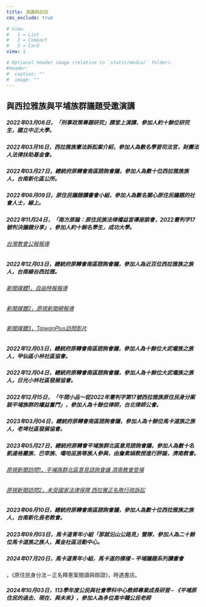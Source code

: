 ```yaml
---
title: 演講與訪談
cms_exclude: true

# View.
#   1 = List
#   2 = Compact
#   3 = Card
view: 1

# Optional header image (relative to `static/media/` folder).
#header:
#  caption: ""
#  image: ""
--- 
```


## 與西拉雅族與平埔族群議題受邀演講

##### 2022年03月08日，「刑事政策專題研究」課堂上演講，參加人約十餘位研究生，國立中正大學。

##### 2022年03月16日，西拉雅族憲法訴訟案介紹，參加人為數名學習司法官，財團法人法律扶助基金會。

##### 2022年03月27日，總統府原轉會南區諮詢會議，參加人為數十位西拉雅族族人，台南新化區公所。

##### 2022年06月09日，原住民議題讀書會小組，參加人為數名關心原住民議題的社會人士，線上。

##### 2022年11月24日，「南方原論：原住民族法律權益宣導座談會，2022憲判字17號判決議題分享」，參加人約十餘名學生，成功大學。

###### [台灣教會公報報導](https://tcnn.org.tw/archives/130930?fbclid=IwAR237TxtHTO2N8qv1BDjJ7SHaNDCPXX-SFYCz-DAlnZJTLXF6-oroFZBuEo)

##### 2022年12月03日，總統府原轉會南區諮詢會議，參加人為近百位西拉雅族之族人，台南綠谷西拉雅。

###### [新聞媒體1，自由時報報導](https://news.ltn.com.tw/news/life/breakingnews/4143715?utm_medium=R&utm_campaign=SHARE&utm_source=FACEBOOK&fbclid=IwAR2nxTnf8glx4wpqxMdu-ap0y_ePSphSY-rT-tJ7ha_a_osKyJ8dA-yDsbA)
###### [新聞媒體2，原視新聞網報導](https://news.ipcf.org.tw/60430?fbclid=IwAR2_OELx_ubUpkgLA1YzOShCaj3uNSWDFJJIJZ8uMuS-qX9KE9EVYn8p_kc)
###### [新聞媒體3，TaiwanPlus訪問影片](https://www.youtube.com/watch?v=W957C2Ksd28&ab_channel=TaiwanPlusNews)

##### 2022年12月03日，總統府原轉會南區諮詢會議，參加人為十餘位大武壠族之族人，甲仙區小林社區協會。

##### 2022年12月04日，總統府原轉會南區諮詢會議，參加人為十餘位大武壠族之族人，日光小林社區發展協會。

##### 2022年12月15日，「午間小品～從2022年憲判字第17號西拉雅族原住民身分案談平埔族群的權益奮鬥」，參加人為十餘位律師，台北律師公會。

##### 2023年03月04日，總統府原轉會南區諮詢會議，參加人為十餘位馬卡道族之族人，老埤社區發展協會。

##### 2023年05月27日，總統府原轉會平埔族群北區意見諮詢會議，參加人為數十名凱達格蘭族、巴宰族、噶哈巫族等族人參與，由詹素娟教授進行評論，濟南教會。

###### [原視新聞訪問1，平埔族群北區意見諮詢會議 濟南教會登場](https://www.youtube.com/watch?v=8WhGxMliZw4)
###### [原視新聞訪問2，未受國家法律保障 西拉雅正名敗行政訴訟](https://www.youtube.com/watch?v=WbcHsorInwI)

##### 2023年06月10日，總統府原轉會南區諮詢會議，參加人為數十位西拉雅族之族人，台南新化長老教會。

##### 2023年09月03日，馬卡道青年小組「那就沿山公路見」營隊，參加人為二十餘位馬卡道族之族人，萬金社區活動中心。

##### 2024年07月20日，馬卡道青年小組，馬卡道的模樣 – 平埔議題系列讀書會
，《原住民身分法－正名釋憲案閱讀與辯證》，時遇書店。

##### 2024年10月03日，113學年度公民與社會學科中心教師專業成長研習 – 《平埔原住民的過去、現在、與未來》，參加人為多位高中職公民老師

